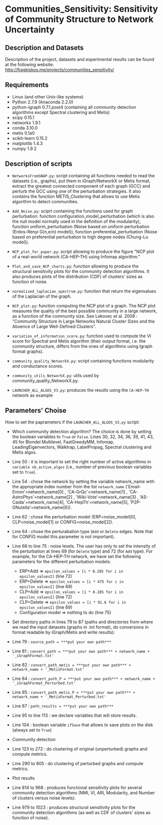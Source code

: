# Communities_Sensitivity: Sensitivity of Community Structure to Network Uncertainty

## Description and Datasets ##
Description of the project, datasets and experimental results can be found at the following website: http://fragkiskos.me/projects/communities_sensitivity/

## Requirements ##
* Linux (and other Unix-like systems)
* Python 2.7.9 (Anaconda 2.2.0)
* python-igraph 0.7.1.post4 (containing all community detection algorithms except Spectral clustering and Metis)
* scipy 0.15.1
* networkx 1.9.1
* conda 3.10.0
* metis 0.1a0
* scikit-learn 0.15.2
* matplotlib 1.4.3
* numpy 1.9.2

## Description of scripts ##

* `NetworksFromSNAP.py`: script containing all functions needed to read the datasets (i.e., graphs), put them in iGraph/NetworkX or Metis format, extract the greatest connected component of each graph (GCC) and perturb the GCC using one of the perturbation strategies. It also contains the function METIS_Clustering that allows to use Metis algorithm to detect communities.

* `Add_Noise.py`: sciprt containing the functions used for graph perturbation: function configuration_model_perturbation (which is also the null model normally used in the definition  of the modularity), function uniform_perturbation (Noise based on uniform perturbation (Erdos-Renyi G(n,e/n) model)), function preferential_perturbation (Noise based on preferential perturbation to high degree nodes (Chung-Lu model)).

* `NCP_plot_for_paper.py`: script allowing to produce the figure "NCP plot of a real-world network (CA-HEP-TH) using Infomap algorithm."

* `Plot_and_save_NCP_charts.py`: function allowing to produce the structural sensitivity plots for the community detection algorithms. It also produces plots of the distribution (CDF) of clusters' sizes as function of noise.

* `normalized_laplacian_spectrum.py`: function that return the eigenvalues of the Laplacian of the graph.

* `NCP_plot.py`: function computing the NCP plot of a graph. The NCP plot measures the quality of the best possible community in a large network, as a function of the community size. See Lekovec et al. 2008 : "Community Structure in Large Networks Natural Cluster Sizes and the Absence of Large Well-Defined Clusters".

* `variation_of_information_score.py`: function used to compute the VI score for Spectral and Metis algorithm (their output format, i.e. the community structure, differs from the ones of algorithms using Igraph format graphs).

* `community_quality_NetworkX.py`: script containing functions modularity and conductance scores.

* `community_utils_NetworkX.py`: utils used by community_quality_NetworkX.py.

* `LAUNCHER_ALL_ALGOS_V3.py`: produces the results using the `CA-HEP-TH` network as example

## Parameters' Choise ##
How to set the paprameters if the `LAUNCHER_ALL_ALGOS_V3.py` script:

* Which community detection algorithm? The choice is done by setting the boolean variables to `True` or `False`.
Lines 30, 32, 34, 36, 39, 41, 43, 45 for Blondel Multilevel, FastGreedyMM, Infomap, LeadingEigenvectors, Walktrap, LabelPropag, Spectral clustering and Metis algos.

* Line 50 : it is important to set the right number of active algorithms in `variable nb_active_algos` (i.e., number of previous boolean variables set to `True`).

* Line 54 : chose the network by setting the variable network\_name  with the appropriate index number from the list `network_name` ('Email-Enron'=network\_name[0] , 'CA-GrQc'=network\_name[1] , 'CA-AstroPhys'=network\_name[2] , 'Wiki-Vote'=network\_name[3] , 'AS-Caida'=network\_name[4], 'CA-HepTh'=network\_name[5], 'P2P-GNutella'=network\_name[6]).

* Line 62 : chose the perturbation model (ERP=noise\_model[0], CLP=noise\_model[1] or CONFIG=noise\_model[2]).

* Line 64 : chose the perturabation type (`Add` or `Delete` edges. Note that for CONFIG model this parameter is not important).

* Line 66 to line 75 : noise levels. The user has only to set the intensity of the perturbation at lines 69 (for `Delete` type) and 72 (for `Add` type). For example, for the CA-HEP-TH network, we have set the following parameters for the different perturbation models:
  * ERP+Add => `epsilon_values = [i * 0.285 for i in epsilon_valuesI]` (line 72)
  * ERP+Delete => `epsilon_values = [i * 475 for i in epsilon_valuesI]` (line 69)
  * CLP+Add => `epsilon_values = [i * 0.285 for i in epsilon_valuesI]` (line 72)
  * CLP+Delete => `epsilon_values = [i * 91.6 for i in epsilon_valuesI]` (line 69)
  * Configuration model => nothing to do (line 75)

* Set directory paths in lines 79 to 87 (paths and directories from where we read the input datasets (graphs in .txt format), do conversions in format readable by iGraph/Metis and write results):
 * Line 79 : `source_path = ***put your own path***`
 * Line 81 : `convert_path = ***put your own path*** + network_name + '_iGraphFormat.txt'`
 * Line 82 : `convert_path_metis = ***put your own path*** + network_name + '_MetisFormat.txt'`
 * Line 84 : `convert_path_P = ***put your own path*** + network_name + '_iGraphFormat_Perturbed.txt'`
 * Line 85 : `convert_path_metis_P = ***put your own path*** + network_name + '_MetisFormat_Perturbed.txt'`
 * Line 87 : `path_results = ***put your own path***`
 
* Line 95 to line 113 : we declare variables that will store results.

* Line 104 : boolean variable `ifSave` that allows to save plots on the disk (always set to `True`)

* Community detection
 * Line 123 to 272 : do clustering of original (unperturbed) graphs and compute metrics.
 * Line 290 to 805 : do clustering of perturbed graphs and compute metrics.
 
* Plot results
 * Line 814 to 968 : produces functional sensitivity plots for several community detection algorithms (NMI, VI, ARI, Modularity, and Number of clusters versus noise levels).
 * Line 979 to 1023 : produces structural sensitivity plots for the community detection algorithms (as well as CDF of clusters' sizes as function of noise).

